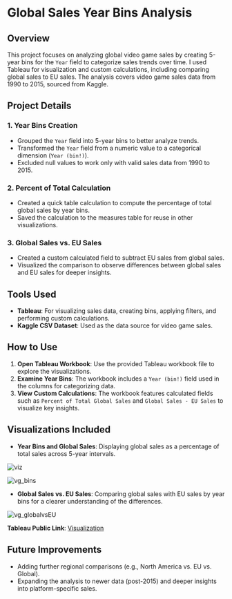 # Global Sales Year Bins Analysis

## Overview
This project focuses on analyzing global video game sales by creating 5-year bins for the `Year` field to categorize sales trends over time. I used Tableau for visualization and custom calculations, including comparing global sales to EU sales. The analysis covers video game sales data from 1990 to 2015, sourced from Kaggle.

## Project Details
### 1. Year Bins Creation
- Grouped the `Year` field into 5-year bins to better analyze trends.
- Transformed the `Year` field from a numeric value to a categorical dimension (`Year (bin!)`).
- Excluded null values to work only with valid sales data from 1990 to 2015.

### 2. Percent of Total Calculation
- Created a quick table calculation to compute the percentage of total global sales by year bins.
- Saved the calculation to the measures table for reuse in other visualizations.

### 3. Global Sales vs. EU Sales
- Created a custom calculated field to subtract EU sales from global sales.
- Visualized the comparison to observe differences between global sales and EU sales for deeper insights.

## Tools Used
- **Tableau**: For visualizing sales data, creating bins, applying filters, and performing custom calculations.
- **Kaggle CSV Dataset**: Used as the data source for video game sales.

## How to Use
1. **Open Tableau Workbook**: Use the provided Tableau workbook file to explore the visualizations.
2. **Examine Year Bins**: The workbook includes a `Year (bin!)` field used in the columns for categorizing data.
3. **View Custom Calculations**: The workbook features calculated fields such as `Percent of Total Global Sales` and `Global Sales - EU Sales` to visualize key insights.

## Visualizations Included
- **Year Bins and Global Sales**: Displaying global sales as a percentage of total sales across 5-year intervals.

![viz](https://public.tableau.com/app/profile/marlenecodes/viz/GlobalSalesvsEUSales/GlobalSalesvs_EUSales?publish=yes)

![vg_bins](https://github.com/user-attachments/assets/9249417e-4115-4721-9d15-71ef9e6215eb)

- **Global Sales vs. EU Sales**: Comparing global sales with EU sales by year bins for a clearer understanding of the differences.

![vg_globalvsEU](https://github.com/user-attachments/assets/633d1384-47b6-47af-b6e2-e86317ea0ca3)


**Tableau Public Link**: [Visualization]()

## Future Improvements
- Adding further regional comparisons (e.g., North America vs. EU vs. Global).
- Expanding the analysis to newer data (post-2015) and deeper insights into platform-specific sales.
